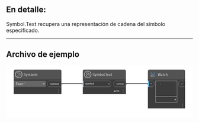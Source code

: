 ## En detalle:
Symbol.Text recupera una representación de cadena del símbolo especificado.
___
## Archivo de ejemplo

![Symbol.Text](./DynamoUnits.Symbol.Text_img.png)
